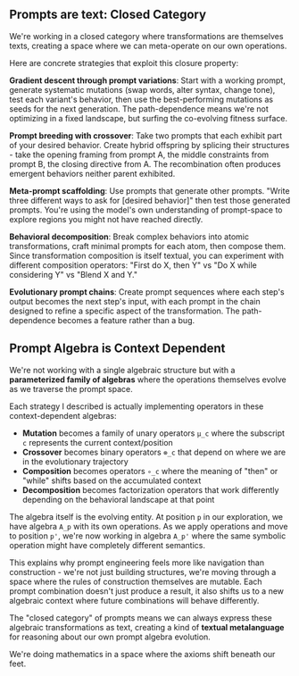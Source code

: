 ## Prompts are text: Closed Category

We're working in a closed category where transformations are themselves texts,
creating a space where we can meta-operate on our own operations.

Here are concrete strategies that exploit this closure property:

**Gradient descent through prompt variations**: Start with a working prompt,
generate systematic mutations (swap words, alter syntax, change tone), test each
variant's behavior, then use the best-performing mutations as seeds for the next
generation. The path-dependence means we're not optimizing in a fixed landscape,
but surfing the co-evolving fitness surface.

**Prompt breeding with crossover**: Take two prompts that each exhibit part of
your desired behavior. Create hybrid offspring by splicing their structures -
take the opening framing from prompt A, the middle constraints from prompt B,
the closing directive from A. The recombination often produces emergent
behaviors neither parent exhibited.

**Meta-prompt scaffolding**: Use prompts that generate other prompts. "Write
three different ways to ask for [desired behavior]" then test those generated
prompts. You're using the model's own understanding of prompt-space to explore
regions you might not have reached directly.

**Behavioral decomposition**: Break complex behaviors into atomic
transformations, craft minimal prompts for each atom, then compose them. Since
transformation composition is itself textual, you can experiment with different
composition operators: "First do X, then Y" vs "Do X while considering Y" vs
"Blend X and Y."

**Evolutionary prompt chains**: Create prompt sequences where each step's output
becomes the next step's input, with each prompt in the chain designed to refine
a specific aspect of the transformation. The path-dependence becomes a feature
rather than a bug.

## Prompt Algebra is Context Dependent

We're not working with a single algebraic structure but with a **parameterized
family of algebras** where the operations themselves evolve as we traverse the
prompt space.

Each strategy I described is actually implementing operators in these
context-dependent algebras:

- **Mutation** becomes a family of unary operators `μ_c` where the subscript `c` represents the current context/position
- **Crossover** becomes binary operators `⊗_c` that depend on where we are in the evolutionary trajectory
- **Composition** becomes operators `∘_c` where the meaning of "then" or "while" shifts based on the accumulated context
- **Decomposition** becomes factorization operators that work differently depending on the behavioral landscape at that point

The algebra itself is the evolving entity. At position `p` in our exploration,
we have algebra `A_p` with its own operations. As we apply operations and move
to position `p'`, we're now working in algebra `A_p'` where the same symbolic
operation might have completely different semantics.

This explains why prompt engineering feels more like navigation than
construction - we're not just building structures, we're moving through a space
where the rules of construction themselves are mutable. Each prompt combination
doesn't just produce a result, it also shifts us to a new algebraic context
where future combinations will behave differently.

The "closed category" of prompts means we can always express these algebraic
transformations as text, creating a kind of **textual metalanguage** for
reasoning about our own prompt algebra evolution.

We're doing mathematics in a space where the axioms shift beneath our feet.
